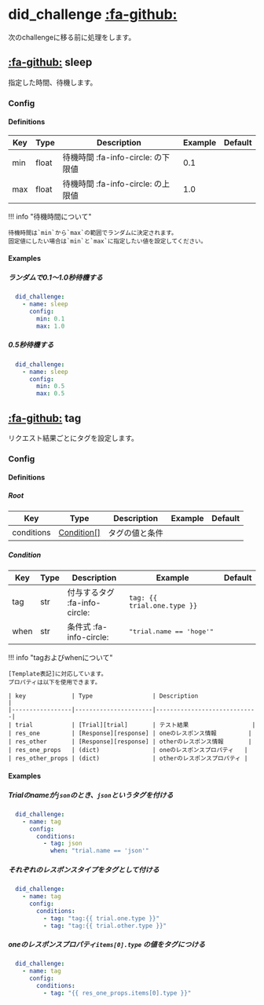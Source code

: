 did_challenge [:fa-github:][s1]
===============================

[s1]: https://github.com/tadashi-aikawa/jumeaux/tree/master/jumeaux/addons/did_challenge

次のchallengeに移る前に処理をします。


[:fa-github:][sleep] sleep
--------------------------

[sleep]: https://github.com/tadashi-aikawa/jumeaux/tree/master/jumeaux/addons/did_challenge/sleep.py

指定した時間、待機します。


### Config

#### Definitions

| Key | Type  |            Description             | Example | Default |
| --- | ----- | ---------------------------------- | ------- | ------- |
| min | float | 待機時間 :fa-info-circle: の下限値 | 0.1     |         |
| max | float | 待機時間 :fa-info-circle: の上限値 | 1.0     |         |

!!! info "待機時間について"

    待機時間は`min`から`max`の範囲でランダムに決定されます。
    固定値にしたい場合は`min`と`max`に指定したい値を設定してください。

#### Examples

##### ランダムで0.1～1.0秒待機する

```yaml
  did_challenge:
    - name: sleep
      config:
        min: 0.1
        max: 1.0
```

##### 0.5秒待機する

```yaml
  did_challenge:
    - name: sleep
      config:
        min: 0.5
        max: 0.5
```


[:fa-github:][tag] tag
----------------------

[tag]: https://github.com/tadashi-aikawa/jumeaux/tree/master/jumeaux/addons/did_challenge/tag.py

リクエスト結果ごとにタグを設定します。


### Config

#### Definitions

##### Root

| Key        | Type                      | Description    | Example | Default |
|------------|---------------------------|----------------|---------|---------|
| conditions | [Condition[]](#condition) | タグの値と条件 |         |         |

##### Condition

| Key  | Type | Description                   | Example                           | Default |
|------|------|-------------------------------|-----------------------------------|---------|
| tag  | str  | 付与するタグ :fa-info-circle: | `tag: {{ trial.one.type }}`       |         |
| when | str  | 条件式 :fa-info-circle:       | <pre>"trial.name == 'hoge'"</pre> |         |


!!! info "tagおよびwhenについて"

    [Template表記]に対応しています。
    プロパティは以下を使用できます。

    | key             | Type                 | Description                 |
    |-----------------|----------------------|-----------------------------|
    | trial           | [Trial][trial]       | テスト結果                  |
    | res_one         | [Response][response] | oneのレスポンス情報         |
    | res_other       | [Response][response] | otherのレスポンス情報       |
    | res_one_props   | (dict)               | oneのレスポンスプロパティ   |
    | res_other_props | (dict)               | otherのレスポンスプロパティ |


#### Examples

##### Trialのnameが`json`のとき、`json`というタグを付ける

```yaml
  did_challenge:
    - name: tag
      config:
        conditions:
          - tag: json
            when: "trial.name == 'json'"
```

##### それぞれのレスポンスタイプをタグとして付ける

```yaml
  did_challenge:
    - name: tag
      config:
        conditions:
          - tag: "tag:{{ trial.one.type }}"
          - tag: "tag:{{ trial.other.type }}"
```

##### oneのレスポンスプロパティ`items[0].type` の値をタグにつける

```yaml
  did_challenge:
    - name: tag
      config:
        conditions:
          - tag: "{{ res_one_props.items[0].type }}"
```

[Template表記]: ../../template
[trial]: ../../models/trial
[response]: ../../models/response
